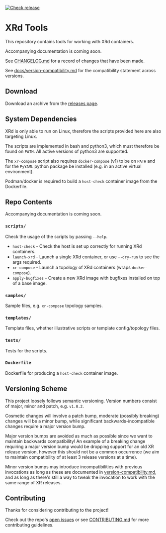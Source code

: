 [![Check release](https://github.com/ios-xr/xrd-tools/actions/workflows/check-release.yml/badge.svg)](https://github.com/ios-xr/xrd-tools/actions/workflows/check-release.yml)

# XRd Tools

This repository contains tools for working with XRd containers.

Accompanying documentation is coming soon.

See [CHANGELOG.md](CHANGELOG.md) for a record of changes that have been made.

See [docs/version-compatibility.md](docs/version-compatibility.md) for the compatibility statement across versions.


## Download

Download an archive from the [releases page](https://github.com/ios-xr/xrd-tools/releases).


## System Dependencies

XRd is only able to run on Linux, therefore the scripts provided here are also targeting Linux.

The scripts are implemented in bash and python3, which must therefore be found on `PATH`.
All active versions of python3 are supported.

The `xr-compose` script also requires `docker-compose` (v1) to be on `PATH` and for the `PyYAML` python package be installed (e.g. in an active virtual environment).

Podman/docker is required to build a `host-check` container image from the Dockerfile.


## Repo Contents

Accompanying documentation is coming soon.

### `scripts/`

Check the usage of the scripts by passing `--help`.

* `host-check` - Check the host is set up correctly for running XRd containers.
* `launch-xrd` - Launch a single XRd container, or use `--dry-run` to see the args required.
* `xr-compose` - Launch a topology of XRd containers (wraps `docker-compose`).
* `apply-bugfixes` - Create a new XRd image with bugfixes installed on top of a base image.

### `samples/`

Sample files, e.g. `xr-compose` topology samples.

### `templates/`

Template files, whether illustrative scripts or template config/topology files.

### `tests/`

Tests for the scripts.

### `Dockerfile`

Dockerfile for producing a `host-check` container image.


## Versioning Scheme

This project loosely follows semantic versioning.
Version numbers consist of major, minor and patch, e.g. `v1.0.2`.

Cosmetic changes will involve a patch bump, moderate (possibly breaking) changes will be a minor bump, while significant backwards-incompatible changes require a major version bump.

Major version bumps are avoided as much as possible since we want to maintain backwards compatibility!
An example of a breaking change requiring a major version bump would be dropping support for an old XR release version, however this should not be a common occurrence (we aim to maintain compatibility of at least 3 release versions at a time).

Minor version bumps may introduce incompatibilities with previous invocations as long as these are documented in [version-compatibility.md](docs/version-compatibility.md), and as long as there's still a way to tweak the invocation to work with the same range of XR releases.


## Contributing

Thanks for considering contributing to the project!

Check out the repo's [open issues](https://github.com/ios-xr/xrd-tools/issues) or see [CONTRIBUTING.md](CONTRIBUTING.md) for more contributing guidelines.
